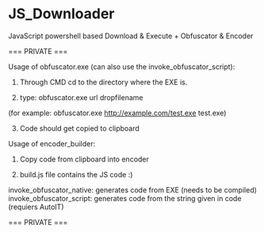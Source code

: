 # JS_Downloader
JavaScript powershell based Download &amp; Execute + Obfuscator &amp; Encoder

=== PRIVATE ===

Usage of obfuscator.exe (can also use the invoke_obfuscator_script):

1) Through CMD cd to the directory where the EXE is.

2) type: obfuscator.exe url dropfilename

(for example: obfuscator.exe http://example.com/test.exe test.exe)

3) Code should get copied to clipboard


Usage of encoder_builder:

1) Copy code from clipboard into encoder

2) build.js file contains the JS code :)



invoke_obfuscator_native: generates code from EXE (needs to be compiled)
invoke_obfuscator_script: generates code from the string given in code (requiers AutoIT)

=== PRIVATE ===
